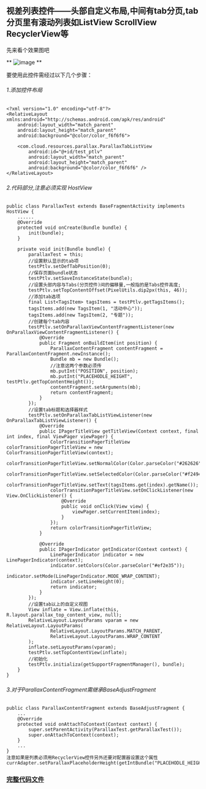 视差列表控件——头部自定义布局,中间有tab分页,tab分页里有滚动列表如ListView ScrollView RecyclerView等
------------
先来看个效果图吧

** ![image](https://github.com/smart005/okandroid/blob/master/docs/images/parallax.gif?raw=true) **

要使用此控件需经过以下几个步骤：
###### 1.添加控件布局
	<?xml version="1.0" encoding="utf-8"?>
	<RelativeLayout xmlns:android="http://schemas.android.com/apk/res/android"
	    android:layout_width="match_parent"
	    android:layout_height="match_parent"
	    android:background="@color/color_f6f6f6">

	    <com.cloud.resources.parallax.ParallaxTabListView
	        android:id="@+id/test_ptlv"
	        android:layout_width="match_parent"
	        android:layout_height="match_parent"
	        android:background="@color/color_f6f6f6" />
	</RelativeLayout>
###### 2.代码部分,注意必须实现 HostView
	public class ParallaxTest extends BaseFragmentActivity implements HostView {
		......
		@Override
    	protected void onCreate(Bundle bundle) {
    		init(bundle);
    	}

    	private void init(Bundle bundle) {
	        parallaxTest = this;
	        //设置默认显示的tab项
	        testPtlv.setDefTabPosition(0);
	        //保存页面bundle状态
	        testPtlv.setSaveInstanceState(bundle);
	        //设置头部内容与Tabs(分页控件)间的偏移量,一般指的是Tabs控件高度;
	        testPtlv.setTopContentOffset(PixelUtils.dip2px(this, 46));
	        //添加tab选项
	        final List<TagsItem> tagsItems = testPtlv.getTagsItems();
	        tagsItems.add(new TagsItem(1, "活动中心"));
	        tagsItems.add(new TagsItem(2, "专题"));
	        //创建每个tab内容
	        testPtlv.setOnParallaxViewContentFragmentListener(new OnParallaxViewContentFragmentListener() {
	            @Override
	            public Fragment onBuildItem(int position) {
	                ParallaxContentFragment contentFragment = ParallaxContentFragment.newInstance();
	                Bundle mb = new Bundle();
	                //注意这两个参数必须传
	                mb.putInt("POSITION", position);
	                mb.putInt("PLACEHODLE_HEIGHT", testPtlv.getTopContentHeight());
	                contentFragment.setArguments(mb);
	                return contentFragment;
	            }
	        });
	        //设置tab标题和选择器样式
	        testPtlv.setOnParallaxTabListViewListener(new OnParallaxTabListViewListener() {
	            @Override
	            public IPagerTitleView getTitleView(Context context, final int index, final ViewPager viewPager) {
	                ColorTransitionPagerTitleView colorTransitionPagerTitleView = new ColorTransitionPagerTitleView(context);
	                colorTransitionPagerTitleView.setNormalColor(Color.parseColor("#262626"));
	                colorTransitionPagerTitleView.setSelectedColor(Color.parseColor("#f24949"));
	                colorTransitionPagerTitleView.setText(tagsItems.get(index).getName());
	                colorTransitionPagerTitleView.setOnClickListener(new View.OnClickListener() {
	                    @Override
	                    public void onClick(View view) {
	                        viewPager.setCurrentItem(index);
	                    }
	                });
	                return colorTransitionPagerTitleView;
	            }

	            @Override
	            public IPagerIndicator getIndicator(Context context) {
	                LinePagerIndicator indicator = new LinePagerIndicator(context);
	                indicator.setColors(Color.parseColor("#ef2e35"));
	                indicator.setMode(LinePagerIndicator.MODE_WRAP_CONTENT);
	                indicator.setLineHeight(0);
	                return indicator;
	            }
	        });
	        //设置tab以上的自定义视图
	        View inflate = View.inflate(this, R.layout.parallax_top_content_view, null);
	        RelativeLayout.LayoutParams vparam = new RelativeLayout.LayoutParams(
	                RelativeLayout.LayoutParams.MATCH_PARENT,
	                RelativeLayout.LayoutParams.WRAP_CONTENT
	        );
	        inflate.setLayoutParams(vparam);
	        testPtlv.setTopContentView(inflate);
	        //初始化
	        testPtlv.initializa(getSupportFragmentManager(), bundle);
	    }
	}

###### 3.对于ParallaxContentFragment需继承BaseAdjustFragment
	public class ParallaxContentFragment extends BaseAdjustFragment {
		...
		@Override
	    protected void onAttachToContext(Context context) {
	        super.setParentActivity(ParallaxTest.getParallaxTest());
	        super.onAttachToContext(context);
	    }
		...
	}
	注意如果是列表必须用RecyclerView控件另外还要对配置器设置这个属性
	currAdapter.setParallaxPlaceholderHeight(getIntBundle("PLACEHODLE_HEIGHT"));

### [完整代码文件](/demos/parallax/)
